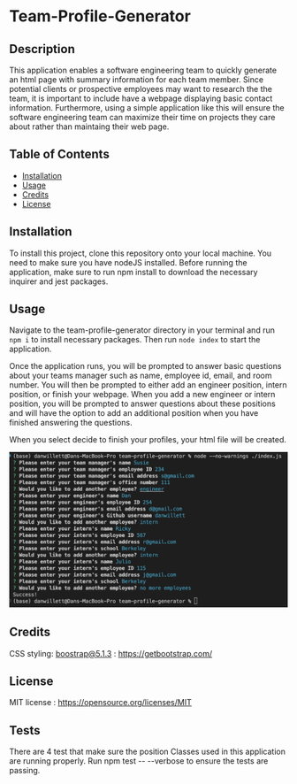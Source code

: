 # Team-Profile-Generator

## Description

This application enables a software engineering team to quickly generate an html page with summary information for each team member. Since potential clients or prospective employees may want to research the the team, it is important to include have a webpage displaying basic contact information. Furthermore, using a simple application like this will ensure the software engineering team can maximize their time on projects they care about rather than maintaing their web page. 


## Table of Contents

- [Installation](#installation)
- [Usage](#usage)
- [Credits](#credits)
- [License](#license)

## Installation

To install this project, clone this repository onto your local machine. You need to make sure you have nodeJS installed. Before running the application, make sure to run npm install to download the necessary inquirer and jest packages.

## Usage

Navigate to the team-profile-generator directory in your terminal and run `npm i` to install necessary packages. Then run `node index` to start the application.

Once the application runs, you will be prompted to answer basic questions about your teams manager such as name, employee id, email, and room number. You will then be prompted to either add an engineer position, intern position, or finish your webpage. When you add a new engineer or intern position, you will be prompted to answer questions about these positions and will have the option to add an additional position when you have finished answering the questions.

When you select decide to finish your profiles, your html file will be created.

![screenshot of terminal prompts and answers when application is running](assets/images/screenshot.png)

## Credits

CSS styling:
boostrap@5.1.3 : https://getbootstrap.com/

## License

MIT license : https://opensource.org/licenses/MIT

## Tests

There are 4 test that make sure the position Classes used in this application are running properly. Run npm test -- --verbose to ensure the tests are passing. 